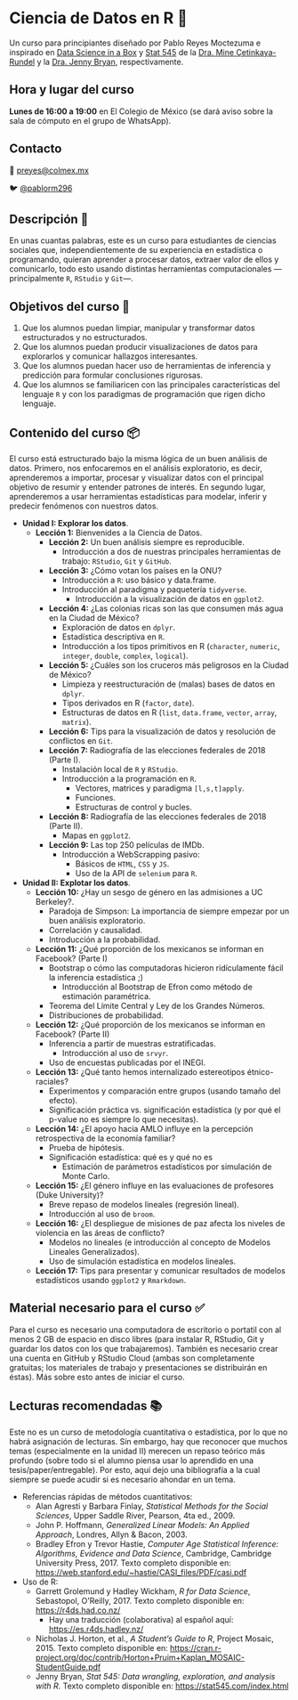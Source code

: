# Ciencia de Datos en R :rocket:

Un curso para principiantes diseñado por Pablo Reyes Moctezuma e inspirado en [Data Science in a Box](https://datasciencebox.org/) y
[Stat 545](https://stat545.com) de la [Dra. Mine Çetinkaya-Rundel](https://www2.stat.duke.edu/~mc301/) y la
[Dra. Jenny Bryan](https://jennybryan.org), respectivamente.

## Hora y lugar del curso

__Lunes de 16:00 a 19:00__ en El Colegio de México (se dará aviso sobre la sala de cómputo en el grupo de WhatsApp).

## Contacto

:e-mail: [preyes@colmex.mx](preyes@colmex.mx)

:bird: [@pablorm296](https://github.com/pablorm296)

## Descripción :pencil:

En unas cuantas palabras, este es un curso para estudiantes de ciencias sociales que, independientemente de su experiencia en estadística o programando, quieran aprender a procesar datos, extraer valor de ellos y comunicarlo, todo esto usando distintas herramientas computacionales —principalmente `R`, `RStudio` y `Git`—.

## Objetivos del curso :dart:

1. Que los alumnos puedan limpiar, manipular y transformar datos estructurados y no estructurados.
2. Que los alumnos puedan producir visualizaciones de datos para explorarlos y comunicar hallazgos interesantes.
3. Que los alumnos puedan hacer uso de herramientas de inferencia y predicción para formular conclusiones rigurosas.
4. Que los alumnos se familiaricen con las principales características del lenguaje `R` y con los paradigmas de programación que rigen dicho lenguaje.

## Contenido del curso :package:

El curso está estructurado bajo la misma lógica de un buen análisis de datos. Primero, nos enfocaremos en el análisis exploratorio, es decir, aprenderemos a importar, procesar y visualizar datos con el principal objetivo de resumir y entender patrones de interés. En segundo lugar, aprenderemos a usar herramientas estadísticas para modelar, inferir y predecir fenómenos con nuestros datos.

* __Unidad I: Explorar los datos__.
  * __Lección 1:__ Bienvenides a la Ciencia de Datos.
    * __Lección 2:__ Un buen análisis siempre es reproducible.
      * Introducción a dos de nuestras principales herramientas de trabajo: `RStudio`, `Git` y `GitHub`.
    * __Lección 3:__ ¿Cómo votan los países en la ONU?
      * Introducción a `R`: uso básico y data.frame.
      * Introducción al paradigma y paquetería `tidyverse`.
        * Introducción a la visualización de datos en `ggplot2`.
    * __Lección 4:__ ¿Las colonias ricas son las que consumen más agua en la Ciudad de México?
      * Exploración de datos en `dplyr`.
      * Estadística descriptiva en `R`.
      * Introducción a los tipos primitivos en R (`character`, `numeric`, `integer`, `double`, `complex`, `logical`).
    * __Lección 5:__ ¿Cuáles son los cruceros más peligrosos en la Ciudad de México?
      * Limpieza y reestructuración de (malas) bases de datos en `dplyr`.
      * Tipos derivados en R (`factor`, `date`).
      * Estructuras de datos en R (`list`, `data.frame`, `vector`, `array`, `matrix`).
    * __Lección 6:__ Tips para la visualización de datos y resolución de conflictos en `Git`.
    * __Lección 7:__ Radiografía de las elecciones federales de 2018 (Parte I).
      * Instalación local de `R` y `RStudio`.
      * Introducción a la programación en `R`.
        * Vectores, matrices y paradigma `[l,s,t]apply`.
        * Funciones.
        * Estructuras de control y bucles.
    * __Lección 8:__ Radiografía de las elecciones federales de 2018 (Parte II).
      * Mapas en `ggplot2`.
    * __Lección 9:__ Las top 250 películas de IMDb.
      * Introducción a WebScrapping pasivo:
        * Básicos de `HTML`, `CSS` y `JS`.
        * Uso de la API de `selenium` para `R`.
* __Unidad II: Explotar los datos__.
  * __Lección 10:__ ¿Hay un sesgo de género en las admisiones a UC Berkeley?.
    * Paradoja de Simpson: La importancia de siempre empezar por un buen análisis exploratorio.
    * Correlación y causalidad.
    * Introducción a la probabilidad.
  * __Lección 11:__ ¿Qué proporción de los mexicanos se informan en Facebook? (Parte I)
    * Bootstrap o cómo las computadoras hicieron ridículamente fácil la inferencia estadística ;)
      * Introducción al Bootstrap de Efron como método de estimación paramétrica.
    * Teorema del Límite Central y Ley de los Grandes Números.
    * Distribuciones de probabilidad.
  * __Lección 12:__ ¿Qué proporción de los mexicanos se informan en Facebook? (Parte II)
    * Inferencia a partir de muestras estratificadas.
      * Introducción al uso de `srvyr`.
    * Uso de encuestas publicadas por el INEGI.
  * __Lección 13:__ ¿Qué tanto hemos internalizado estereotipos étnico-raciales?
    * Experimentos y comparación entre grupos (usando tamaño del efecto).
    * Significación práctica vs. significación estadística (y por qué el p-value no es siempre lo que necesitas).
  * __Lección 14:__ ¿El apoyo hacia AMLO influye en la percepción retrospectiva de la economía familiar?
    * Prueba de hipótesis.
    * Significación estadística: qué es y qué no es
      * Estimación de parámetros estadísticos por simulación de Monte Carlo.
  * __Lección 15:__ ¿El género influye en las evaluaciones de profesores (Duke University)?
    * Breve repaso de modelos lineales (regresión lineal).
    * Introducción al uso de `broom`.
  * __Lección 16:__ ¿El despliegue de misiones de paz afecta los niveles de violencia en las áreas de conflicto?
    * Modelos no lineales (e introducción al concepto de Modelos Lineales Generalizados).
    * Uso de simulación estadística en modelos lineales.
  * __Lección 17:__ Tips para presentar y comunicar resultados de modelos estadísticos usando `ggplot2` y `Rmarkdown`.

## Material necesario para el curso :white_check_mark:

Para el curso es necesario una computadora de escritorio o portatil con al menos 2 GB de espacio en disco libres (para instalar R, RStudio, Git y guardar los datos con los que trabajaremos). También es necesario crear una cuenta en GitHub y RStudio Cloud (ambas son completamente gratuitas; los materiales de trabajo y presentaciones se distribuirán en éstas). Más sobre esto antes de iniciar el curso.

## Lecturas recomendadas :books:

Este no es un curso de metodología cuantitativa o estadística, por lo que no habrá asignación de lecturas. Sin embargo, hay que reconocer que muchos temas (especialmente en la unidad II) merecen un repaso teórico más profundo (sobre todo si el alumno piensa usar lo aprendido en una tesis/paper/entregable). Por esto, aquí dejo una bibliografía a la cual siempre se puede acudir si es necesario ahondar en un tema.

* Referencias rápidas de métodos cuantitativos:
  * Alan Agresti y Barbara Finlay, _Statistical Methods for the Social Sciences_, Upper Saddle River, Pearson, 4ta ed., 2009.
  * John P. Hoffmann, _Generalized Linear Models: An Applied Approach_, Londres, Allyn & Bacon, 2003.
  * Bradley Efron y Trevor Hastie, _Computer Age Statistical Inference: Algorithms, Evidence and Data Science_, Cambridge, Cambridge University Press, 2017. Texto completo disponible en: <https://web.stanford.edu/~hastie/CASI_files/PDF/casi.pdf>
* Uso de R:
  * Garrett Grolemund y Hadley Wickham, _R for Data Science_, Sebastopol, O’Reilly, 2017. Texto completo disponible en: <https://r4ds.had.co.nz/>
    * Hay una traducción (colaborativa) al español aquí: <https://es.r4ds.hadley.nz/>
  * Nicholas J. Horton, et al., _A Student’s Guide to R_, Project Mosaic, 2015. Texto completo disponible en: <https://cran.r-project.org/doc/contrib/Horton+Pruim+Kaplan_MOSAIC-StudentGuide.pdf>
  * Jenny Bryan, _Stat 545: Data wrangling, exploration, and analysis with R_. Texto completo disponible en: <https://stat545.com/index.html>
